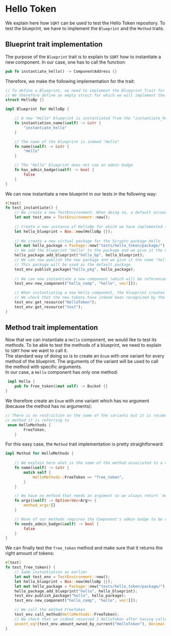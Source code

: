 # Hello Token 

We explain here how `SQRT` can be used to test the Hello Token repository.
To test the blueprint, we have to implement the `Blueprint` and the `Method` traits.

## Blueprint trait implementation

The purpose of the `Blueprint` trait is to explain to `SQRT` how to instantiate a new component.
In our case, one has to call the function:

```Rust
pub fn instantiate_hello() -> ComponentAddress {}
```
Therefore, we make the following implementation for the trait:

```Rust
// To define a Blueprint, we need to implement the Blueprint Trait for some object.
// We therefore define an empty struct for which we will implement the Blueprint Trait.
struct HelloBp {}

impl Blueprint for HelloBp {

    // A new "Hello" blueprint is instantiated from the "instantiate_hello" method
    fn instantiation_name(&self) -> &str {
        "instantiate_hello"
    }

    // The name of the blueprint is indeed "Hello"
    fn name(&self) -> &str {
        "Hello"
    }

    // The "Hello" blueprint does not use an admin badge
    fn has_admin_badge(&self) -> bool {
        false
    }
}
```

We can now instantiate a new blueprint in our tests in the following way:
```Rust
#[test]
fn test_instantiate() {
    // We create a new TestEnvironment. When doing so, a default account is created and is referenced by "default"
    let mut test_env = TestEnvironment::new();
    
    // Create a new instance of HelloBp for which we have implemented the Blueprint trait
    let hello_blueprint = Box::new(HelloBp {});
    
    // We create a new virtual package for the Scrypto package Hello
    let mut hello_package = Package::new("tests/hello_token/package/");
    // We add the blueprint "Hello" to the package and we give it the name "hello_bp" so that we can find it later
    hello_package.add_blueprint("hello_bp", hello_blueprint);
    // We can now publish the new package and we give it the name "hello_pkg" so that we can find it easily later
    // This package will be used as the default package
    test_env.publish_package("hello_pkg", hello_package);
    
    // We can now instantiate a new component (which will be referenced as "hello_comp") with no arguments 
    test_env.new_component("hello_comp", "hello", vec![]);

    // When instantiating a new Hello component, the blueprint creates two tokens named "HelloTokens" and "test"
    // We check that the new tokens have indeed been recognized by the TestEnvironment
    test_env.get_resource("HelloToken");
    test_env.get_resource("test");
}
```

## Method trait implementation

Now that we can instantiate a `Hello` component, we would like to test its methods.
To be able to test the methods of a blueprint, we need to explain to `SQRT` how we want to call it.  
The standard way of doing so 
is to create an `Enum` with one variant for every method of the blueprint. The arguments of the variant will be used to call
the method with specific arguments.  
In our case, a `Hello` component has only one method:
```Rust
 impl Hello {
    pub fn free_token(&mut self) -> Bucket {}
}
```

We therefore create an `Enum` with one variant which has no argument (because the method has no arguments):
```Rust
// There is no restriction on the name of the variants but it is recommended to use a name close to the name of the
// method it is referring to
 enum HelloMethods {
        FreeToken,
    }
```

For this easy case, the `Method` trait implementation is pretty straightforward:
```Rust
impl Method for HelloMethods {
    
    // We explain here what is the name of the method associated to a variant
    fn name(&self) -> &str {
        match self {
            HelloMethods::FreeToken => "free_token",
        }
    }

    // We have no method that needs an argument so we always return `method_args![]` with no args
    fn args(&self) -> Option<Vec<Arg>> {
        method_args![]
    }

    // None of our methods requires the Component's admin badge to be called, so we always return false
    fn needs_admin_badge(&self) -> bool {
        false
    }
}
```


We can finally test the `free_token` method and make sure that it returns the right amount of tokens:

```Rust
#[test]
fn test_free_token() {
    // Same instantiation as earlier
    let mut test_env = TestEnvironment::new();
    let hello_blueprint = Box::new(HelloBp {});
    let mut hello_package = Package::new("tests/hello_token/package/");
    hello_package.add_blueprint("hello", hello_blueprint);
    test_env.publish_package("hello", hello_package);
    test_env.new_component("hello_comp", "hello", vec![]);

    // We call the method FreeToken
    test_env.call_method(HelloMethods::FreeToken);
    // We check that we indeed received 1 HelloToken after having called the FreeToken function
    assert_eq!(test_env.amount_owned_by_current("HelloToken"), Decimal::ONE);
}
```